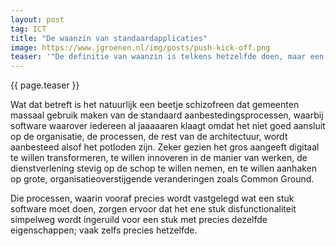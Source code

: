 ```yaml
---
layout: post
tag: ICT
title: "De waanzin van standaardapplicaties"
image: https://www.jgroenen.nl/img/posts/push-kick-off.png
teaser: '"De definitie van waanzin is telkens hetzelfde doen, maar een andere uitkomst verwachten." Schijnbaar een uitspraak van Albert Einstein, al wordt dat tegenwoordig van elke diepzinnige uitspraak beweerd. Maar goed, in ieder geval lijkt mij hier een diepe waarheid achter schuilgaan.'
---
```

{{ page.teaser }}

Wat dat betreft is het natuurlijk een beetje schizofreen dat gemeenten massaal gebruik maken van de standaard aanbestedingsprocessen, waarbij software waarover iedereen al jaaaaaren klaagt omdat het niet goed aansluit op de organisatie, de processen, de rest van de architectuur, wordt aanbesteed alsof het potloden zijn. Zeker gezien het gros aangeeft digitaal te willen transformeren, te willen innoveren in de manier van werken, de dienstverlening stevig op de schop te willen nemen, en te willen aanhaken op grote, organisatieoverstijgende veranderingen zoals Common Ground.

Die processen, waarin vooraf precies wordt vastgelegd wat een stuk software moet doen, zorgen ervoor dat het ene stuk disfunctionaliteit simpelweg wordt ingeruild voor een stuk met precies dezelfde eigenschappen; vaak zelfs precies hetzelfde.